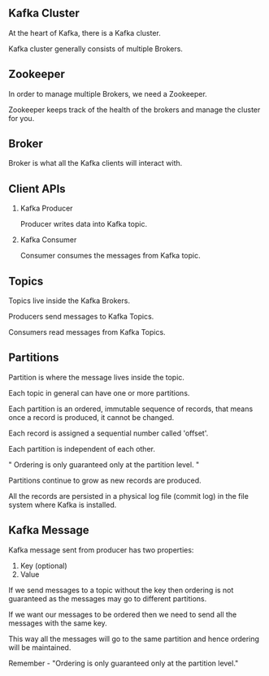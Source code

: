 ## Kafka Cluster

At the heart of Kafka, there is a Kafka cluster.

Kafka cluster generally consists of multiple Brokers.


## Zookeeper

In order to manage multiple Brokers, we need a Zookeeper.

Zookeeper keeps track of the health of the brokers and manage the cluster for you.


## Broker

Broker is what all the Kafka clients will interact with.


## Client APIs

1. Kafka Producer

   Producer writes data into Kafka topic.

2. Kafka Consumer

   Consumer consumes the messages from Kafka topic.


## Topics

Topics live inside the Kafka Brokers.

Producers send messages to Kafka Topics.

Consumers read messages from Kafka Topics.


## Partitions

Partition is where the message lives inside the topic.

Each topic in general can have one or more partitions.

Each partition is an ordered, immutable sequence of records,
that means once a record is produced, it cannot be changed.

Each record is assigned a sequential number called 'offset'.

Each partition is independent of each other.

" Ordering is only guaranteed only at the partition level. "

Partitions continue to grow as new records are produced.

All the records are persisted in a physical log file (commit log)
in the file system where Kafka is installed.


## Kafka Message

Kafka message sent from producer has two properties:

1. Key (optional)
2. Value

If we send messages to a topic without the key then ordering is not guaranteed as 
the messages may go to different partitions.

If we want our messages to be ordered then we need to send all the messages with the same key.

This way all the messages will go to the same partition and hence ordering will be maintained.

Remember - "Ordering is only guaranteed only at the partition level."
